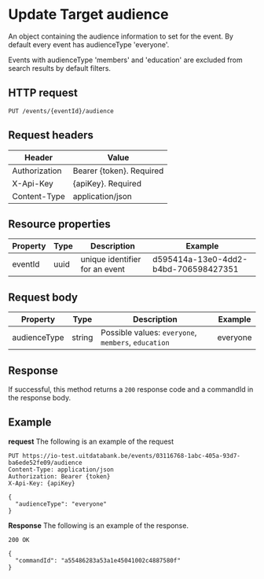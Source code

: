 ---
---

# Update Target audience

An object containing the audience information to set for the event. By default every event has audienceType 'everyone'.

Events with audienceType 'members' and 'education' are excluded from search results by default filters.

## HTTP request

```
PUT /events/{eventId}/audience
```

## Request headers

| Header        | Value                     |
| ------------- | ------------------------- |
| Authorization | Bearer {token}. Required  |
| X-Api-Key     | {apiKey}. Required        |
| Content-Type  | application/json          |

## Resource properties

| Property	| Type | Description | Example |
|--|--|--|--|
| eventId	| uuid | unique identifier for an event | d595414a-13e0-4dd2-b4bd-706598427351 |

## Request body

| Property	| Type | Description | Example |
|--|--|--|--|
| audienceType | string | Possible values: `everyone`, `members`, `education` | everyone |

## Response

If successful, this method returns a `200` response code and a commandId in the response body.

## Example

**request**
The following is an example of the request

```
PUT https://io-test.uitdatabank.be/events/03116768-1abc-405a-93d7-ba6ede52fe09/audience
Content-Type: application/json
Authorization: Bearer {token}
X-Api-Key: {apiKey}

{
  "audienceType": "everyone"
}
```

**Response**
The following is an example of the response.

```
200 OK

{
  "commandId": "a55486283a53a1e45041002c4887580f"
}
```
